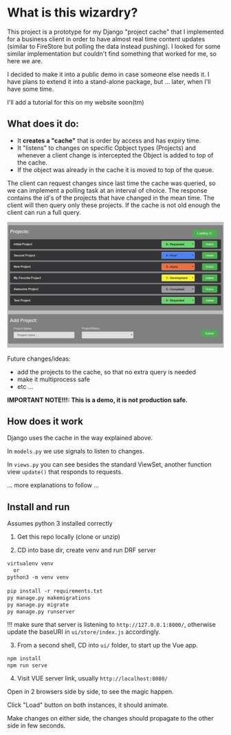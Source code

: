# What is this wizardry?

This project is a prototype for my Django "project cache" that I implemented for a business client in order to have almost real time 
content updates (similar to FireStore but polling the data instead pushing). I looked for some similar implementation 
but couldn't find something that worked for me, so here we are.

I decided to make it into a public demo in case someone else needs it.
I have plans to extend it into a stand-alone package, but ... later, when I'll have some time.

I'll add a tutorial for this on my website soon(tm)

## What does it do:
* It **creates a "cache"** that is order by access and has expiry time.
* It "listens" to changes on specific Opbject types (Projects) and whenever a client change is intercepted the Object is added to top of the cache.
* If the object was already in the cache it is moved to top of the queue.

The client can request changes since last time the cache was queried, so we can implement a polling task at an interval of choice.
The response contains the id's of the projects that have changed in the mean time. The client will then query only these projects.
If the cache is not old enough the client can run a full query.

![CacheDemo](cachedemo.jpg)


Future changes/ideas:
- add the projects to the cache, so that no extra query is needed
- make it multiprocess safe
- etc ...

**IMPORTANT NOTE!!!: This is a demo, it is not production safe.**

## How does it work
Django uses the cache in the way explained above.

In `models.py` we use signals to listen to changes.

In `views.py` you can see besides the standard ViewSet, another function view `update()` that responds to requests.

... more explanations to follow ...

## Install and run
Assumes python 3 installed correctly 
1. Get this repo locally (clone or unzip)

2. CD into base dir, create venv and run DRF server
```
virtualenv venv
  or 
python3 -m venv venv

pip install -r requirements.txt
py manage.py makemigrations
py manage.py migrate
py manage.py runserver
```
!!! make sure that server is listening to `http://127.0.0.1:8000/`, otherwise update the baseURI in `ui/store/index.js` accordingly.

3. From a second shell, CD into `ui/` folder, to start up the Vue app.
```
npm install
npm run serve
```
4. Visit VUE server link, usually `http://localhost:8080/`

Open in 2 browsers side by side, to see the magic happen.

Click "Load" button on both instances, it should animate.

Make changes on either side, the changes should propagate to the other side in few seconds.
